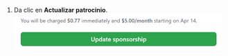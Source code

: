 1. Da clic en **Actualizar patrocinio**. ![Botón de actualizar patrocinio](/assets/images/help/sponsors/update-sponsorship-button.png)
